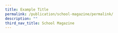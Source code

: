 ```yaml
---
title: Example Title
permalink: /publication/school-magazine/permalink/
description: ""
third_nav_title: School Magazine
---
```

